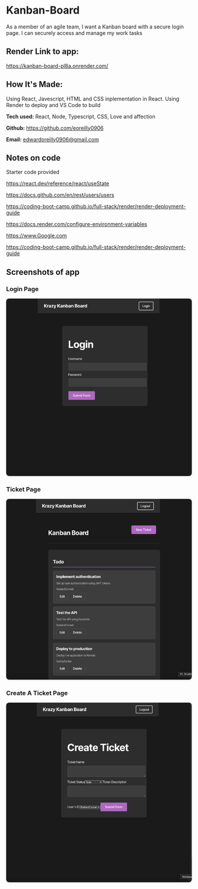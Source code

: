 # Kanban-Board
As a member of an agile team, I want a Kanban board with a secure login page. I can securely access and manage my work tasks 

## Render Link to app:
https://kanban-board-pl8a.onrender.com/

## How It's Made:
Using React, Javescript, HTML and CSS inplementation in React.
Using Render to deploy and VS Code to build


**Tech used:**  React, Node, Typescript, CSS, Love and affection


**Github:** <https://github.com/eoreilly0906>

**Email:** edwardoreilly0906@gmail.com

## Notes on code
Starter code provided

https://react.dev/reference/react/useState

https://docs.github.com/en/rest/users/users

https://coding-boot-camp.github.io/full-stack/render/render-deployment-guide

https://docs.render.com/configure-environment-variables

https://www.Google.com

https://coding-boot-camp.github.io/full-stack/render/render-deployment-guide

## Screenshots of app

### Login Page
<img src="/assets/Login.png" alt="Login Page" width="600" style="border-radius: 8px; box-shadow: 0 2px 4px rgba(0,0,0,0.1);" />

### Ticket Page
<img src="/assets/TicketPage.png" alt="Ticket Page" width="600" style="border-radius: 8px; box-shadow: 0 2px 4px rgba(0,0,0,0.1);" />

### Create A Ticket Page
<img src="/assets/CreateTicket.png" alt="Create Ticket Page" width="600" style="border-radius: 8px; box-shadow: 0 2px 4px rgba(0,0,0,0.1);" />